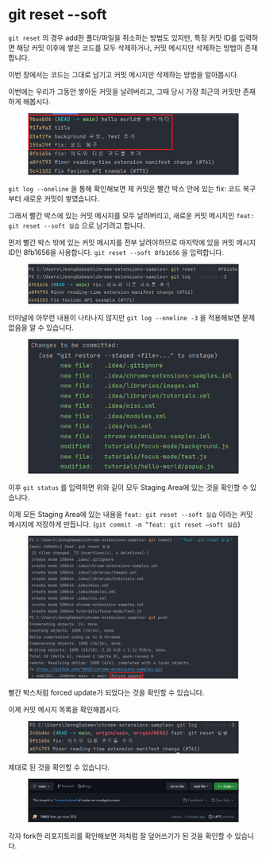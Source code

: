 # git reset --soft

`git reset` 의 경우 add한 폴더/파일을 취소하는 방법도 있지만, 특정 커밋 ID를 입력하면 해당 커밋 이후에 쌓은 코드를 모두 삭제하거나, 커밋 메시지만 삭제하는 방법이 존재합니다.

이번 장에서는 코드는 그대로 남기고 커밋 메시지만 삭제하는 방법을 알아봅시다.

이번에는 우리가 그동안 쌓아둔 커밋을 날려버리고, 그때 당시 가장 최근의 커밋만 존재하게 해봅시다.

<figure><img src="../.gitbook/assets/image (10).png" alt=""><figcaption></figcaption></figure>

`git log --oneline` 을 통해 확인해보면 제 커밋은 빨간 박스 안에 있는 fix: 코드 복구부터 새로운 커밋이 쌓였습니다.

그래서 빨간 박스에 있는 커밋 메시지를 모두 날려버리고, 새로운 커밋 메시지인 `feat: git reset --soft 실습` 으로 남기려고 합니다.

먼저 빨간 박스 밖에 있는 커밋 메시지를 전부 날려야하므로 마지막에 있을 커밋 메시지 ID인 8fb1656을 사용합니다. `git reset --soft 8fb1656` 을 입력합니다.

<figure><img src="../.gitbook/assets/image (7) (4).png" alt=""><figcaption></figcaption></figure>

터미널에 아무런 내용이 나타나지 않지만 `git log --oneline -3` 을 적용해보면 문제 없음을 알 수 있습니다.

<figure><img src="../.gitbook/assets/image (3).png" alt=""><figcaption></figcaption></figure>

이후 `git status` 를 입력하면 위와 깉이 모두 Staging Area에 있는 것을 확인할 수 있습니다.

이제 모든 Staging Area에 있는 내용을 `feat: git reset --soft 실습` 이라는 커밋 메시지에 저장하게 만듭니다. (`git commit -m “feat: git reset —soft 실습`)

<figure><img src="../.gitbook/assets/image (1).png" alt=""><figcaption></figcaption></figure>

빨간 박스처럼 forced update가 되었다는 것을 확인할 수 있습니다.

이제 커밋 메시지 목록을 확인해봅시다.

<figure><img src="../.gitbook/assets/image (14).png" alt=""><figcaption></figcaption></figure>

제대로 된 것을 확인할 수 있습니다.

<figure><img src="../.gitbook/assets/image (2) (1).png" alt=""><figcaption></figcaption></figure>

각자 fork한 리포지토리를 확인해보면 저처럼 잘 덮어쓰기가 된 것을 확인할 수 있습니다.
